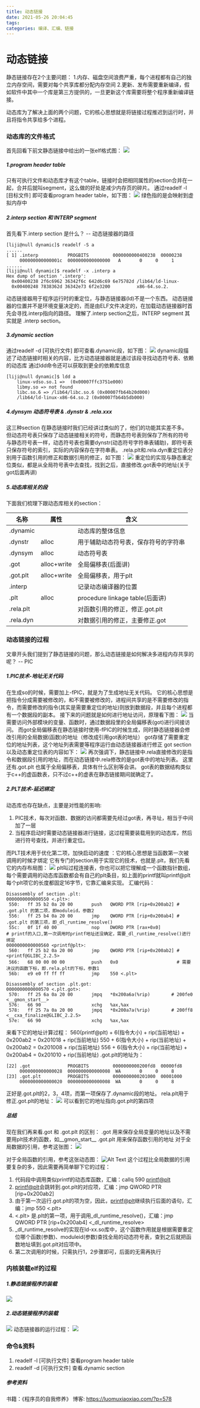 ```yaml
---
title: 动态链接
date: 2021-05-26 20:04:45
tags:
categories: 编译、汇编、链接
---
```

# 动态链接
静态链接存在2个主要问题：
1.内存、磁盘空间浪费严重，每个进程都有自己的独立内存空间，需要对每个共享库都分配内存空间
2.更新、发布需要重新编译，假如软件中其中一个库是第三方提供的，一旦更新这个库需要将整个程序重新编译链接。

动态库为了解决上面的两个问题，它的核心思想就是将链接过程推迟到运行时，并且将指令共享给多个进程。

### 动态库的文件格式
首先回看下前文静态链接中给出的一张elf格式图：
![](Images\ELF_view.png)
##### 1.program header table
只有可执行文件和动态库才有这个table，链接时会把相同属性的section合并在一起，合并后就叫segment，这么做的好处是减少内存页的碎片。
通过readelf -l [目标文件] 即可查看program header table，如下图：
![](Images\program_header_table.png)
绿色指的是会映射到虚拟内存中

##### 2.interp section 和 INTERP segment
首先看下.interp section 是什么？ -- 动态链接器的路径
```shell
[liji@null dynamic]$ readelf -S a
......
[ 1] .interp           PROGBITS         0000000000400238  00000238
     000000000000001c  0000000000000000   A       0     0     1
......
[liji@null dynamic]$ readelf -x .interp a
Hex dump of section '.interp':
  0x00400238 2f6c6962 36342f6c 642d6c69 6e75782d /lib64/ld-linux-
  0x00400248 7838362d 36342e73 6f2e3200          x86-64.so.2.
```
动态链接器用于程序运行时的重定位，与静态链接器(ld)不是一个东西。
动态链接器的位置并不是环境变量决定的，而是由ELF文件决定的，在加载动态链接器时首先会寻找.interp指向的路径。
理解了.interp section之后，INTERP segment 其实就是 .interp section。

##### 3.dynamic section
通过readelf -d [可执行文件] 即可查看.dynamic段，如下图：
![](Images\dynamic.png)
dynamic段描述了动态链接时相关的内容，比方动态链接器就是通过该段寻找动态符号表、依赖的动态库
通过ldd命令还可以获取到更全的依赖库信息
```shell
[liji@null dynamic]$ ldd a
	linux-vdso.so.1 =>  (0x00007ffc3751e000)
	libmy.so => not found
	libc.so.6 => /lib64/libc.so.6 (0x00007fb64b20d000)
	/lib64/ld-linux-x86-64.so.2 (0x00007fb64b5db000)
```

##### 4.dynsym 动态符号表 & .dynstr & .rela.xxx
这三种section 在静态链接时我们已经讲过类似的了，他们的功能其实差不多。
但动态符号表只保存了动态链接相关的符号，而静态符号表则保存了所有的符号
与静态符号表一样，动态符号表也需要dynstr(动态符号字符串表辅助)，即符号表只保存符号的索引，实际的内容保存在字符串表。
.rela.plt和.rela.dyn重定位表分别用于函数引用的修正和数据引用的修正，如下图：
![](Images\rela.png)
重定位的实现与静态重定位类似，都是从全局符号表中去查找，找到之后，直接修改.got表中的地址(关于got后面再讲)

##### 5.动态库相关的段
下面我们梳理下跟动态库相关的section：

|名称|属性|含义|
|---|---|---|
|.dynamic| | 动态库的整体信息 |
|.dynstr| alloc |用于辅助动态符号表，保存符号的字符串|
|.dynsym| alloc |动态符号表|
|.got|alloc+write|全局偏移表(后面讲)|
|.got.plt| alloc+write| 全局偏移表，用于plt|
|.interp | | 记录动态编译器的位置|
|.plt | alloc |procedure linkage table(后面讲)|
|.rela.plt| |对函数引用的修正，修正.got.plt|
|.rela.dyn| |对数据引用的修正，主要修正.got| 

### 动态链接的过程
文章开头我们提到了静态链接的问题，那么动态链接是如何解决多进程内存共享的呢？ -- PIC
##### 1.PIC技术-地址无关代码
在生成so的时候，需要加上-fPIC，就是为了生成地址无关代码。
它的核心思想是把指令分成需要被修改的，和不需要被修改的，进程间共享的是不需要修改的指令，而需要修改的指令(其实是需要重定位的地址)则放到数据段，并且每个进程都有一个数据段的副本。
接下来的问题就是如何进行地址访问，原理看下图：
![](Images\PIC_principle.png)
当需要访问外部模块的变量、函数时，通过数据段里的全局偏移表(got)进行间接访问。
而got全局偏移表在静态链接时使用-fPIC的时候生成，同时静态链接器会修改引用的全局数据(函数)的地址（修改成引用got表的地址）
got存储了需要重定位的地址列表，这个地址列表需要等程序运行由动态链接器进行修正
got section以及动态重定位表的内容如下：
![](Images\got_section.png)
再次强调下，静态链接中.rela直接修改的是指令和数据段引用的地址，而在动态链接中.rela修改的是got表中的地址列表。
这里还有.got.plt 也属于全局偏移表，具体有什么区别等会讲。
got表的数据结构类似于c++的虚函数表，只不过c++的虚表在静态链接期间就确定了。

##### 2.PLT技术-延迟绑定
动态库也存在缺点，主要是对性能的影响:
1. PIC技术，每次对函数、数据的访问都需要先经过got表，再寻址，相当于中间加了一层
2. 当程序启动时需要动态链接器进行链接，这过程需要装载用到的动态库，然后进行符号查找，并进行重定位。

而PLT技术用于优化第二项，加快启动的速度 ：它的核心思想是当函数第一次被调用的时候才绑定
它有专门的section用于实现它的技术，也就是.plt，我们先看它的内存布局图：
![](Images\plt_view.png)
plt叫过程连接表，你也可以把它理解成一个函数指针数组，每个需要调用的动态库函数都会有自己的plt条目，如上面的printf就叫printf@plt
每个plt项它的长度都固定16字节，它靠汇编来实现。
汇编代码：
```x86asm
Disassembly of section .plt:
0000000000000550 <.plt>:
 550:	ff 35 b2 0a 20 00    	push   QWORD PTR [rip+0x200ab2] # .got.plt 的第二项，即moduleid，参数2
 556:	ff 25 b4 0a 20 00    	jmp    QWORD PTR [rip+0x200ab4] # .got.plt 的第三项，即_dl_runtime_resolve()
 55c:	0f 1f 40 00          	nop    DWORD PTR [rax+0x0]
# printf的入口,第一次调用时printf地址还没确定，需要_dl_runtime_resolve()进行绑定
0000000000000560 <printf@plt>:
 560:	ff 25 b2 0a 20 00    	jmp    QWORD PTR [rip+0x200ab2] # <printf@GLIBC_2.2.5>
 566:	68 00 00 00 00       	push   0x0                      # 需要决议的函数下标，即.rela.plt的下标，参数1
 56b:	e9 e0 ff ff ff       	jmp    550 <.plt>

Disassembly of section .plt.got:
0000000000000570 <.plt.got>:
 570:	ff 25 6a 0a 20 00    	jmpq   *0x200a6a(%rip)        # 200fe0 <__gmon_start__>
 576:	66 90                	xchg   %ax,%ax
 578:	ff 25 7a 0a 20 00    	jmpq   *0x200a7a(%rip)        # 200ff8 <__cxa_finalize@GLIBC_2.2.5>
 57e:	66 90                	xchg   %ax,%ax

```
来看下它的地址计算过程：
560(printf@plt) + 6(指令大小) + rip(当前地址) + 0x200ab2 = 0x201018 + rip(当前地址)
550 + 6(指令大小) + rip(当前地址) + 0x200ab2 = 0x201008 + rip(当前地址)
556 + 6(指令大小) + rip(当前地址) + 0x200ab4 = 0x201010 + rip(当前地址)
.got.plt的地址为：
```shell
[22] .got              PROGBITS         0000000000200fd8  00000fd8
     0000000000000028  0000000000000008  WA       0     0     8
[23] .got.plt          PROGBITS         0000000000201000  00001000
     0000000000000020  0000000000000008  WA       0     0     8
```
正好是.got.plt的2，3，4项，而第一项保存了.dynamic段的地址。
rela.plt用于修正.got.plt的地址：
![](Images\rel_plt.png)
可以看到它的地址指向.got.plt的第四项

##### 总结
现在我们再来看.got 和 .got.plt 的区别：
.got 用来保存全局变量的地址以及不需要用plt技术的函数，如__gmon_start__
.got.plt 用来保存函数引用的地址
对于全局数据的引用，参考这张图：
![](Images\plt_got_view.png)

对于全局函数的引用，参考这张动态图：
![Alt Text](Images\flow.gif)
这个过程比全局数据的引用要复杂的多，因此需要再简单聊下它的过程：
1. 代码段中调用类似printf的动态库函数，汇编：callq  590 <printf@plt>
2. <printf@plt>会跳转到.got.plt的对应项，汇编：jmp    QWORD PTR [rip+0x200ab2]
3. 由于第一次运行.got.plt的项为空，因此，<printf@plt>继续执行后面的语句，汇编：jmp    550 <.plt>
4. <.plt> 是.plt的第一项，用于调用_dl_runtime_resolve()，汇编：jmp    QWORD PTR [rip+0x200ab4] <_dl_runtime_resolve>
5. _dl_runtime_resolve的实现在ld-xx.so库中，这个函数作用就是根据需要重定位哪个函数(参数)、moduleid(参数)查找全局的动态符号表，查到之后就把函数地址填到.got.plt对应项中。
6. 第二次调用的时候，只需执行1，2步骤即可，后面的无需再执行

### 内核装载elf的过程
##### 1.静态链接程序的装载
![](Images\static_run.png)

##### 2.动态链接程序的装载
![](Images\dynamic_run.png)
动态链接器的运行过程：
![](Images\dynamic_ld_flow.png)

### 命令&资料
1. readelf -l [可执行文件]  查看program header table
2. readelf -d [可执行文件]  查看.dynamic section
##### 参考资料
书籍：《程序员的自我修养》
博客: https://luomuxiaoxiao.com/?p=578 